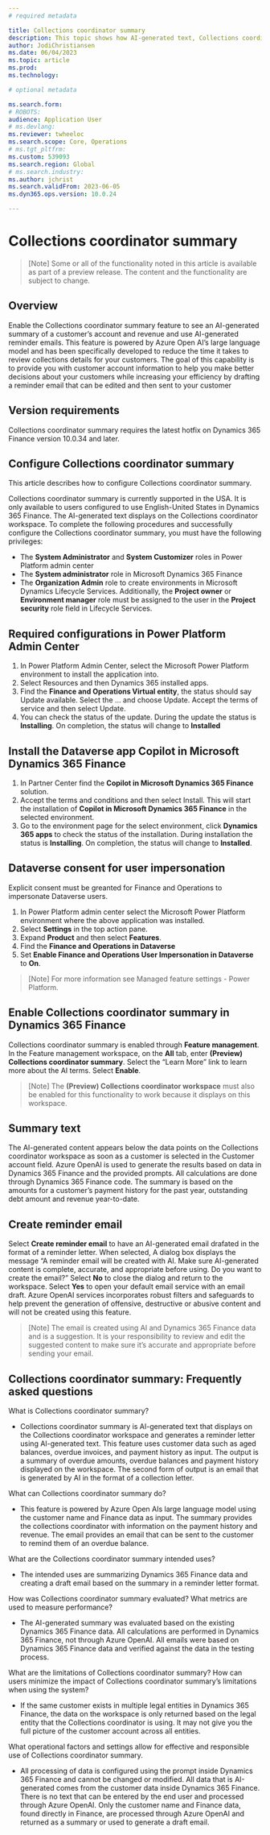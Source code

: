 ```yaml
---
# required metadata

title: Collections coordinator summary
description: This topic shows how AI-generated text, Collections coordinator summary, displays on the Collections coordinator workspace. 
author: JodiChristiansen
ms.date: 06/04/2023
ms.topic: article
ms.prod: 
ms.technology: 

# optional metadata

ms.search.form:  
# ROBOTS: 
audience: Application User
# ms.devlang: 
ms.reviewer: twheeloc
ms.search.scope: Core, Operations
# ms.tgt_pltfrm: 
ms.custom: 539093
ms.search.region: Global
# ms.search.industry: 
ms.author: jchrist
ms.search.validFrom: 2023-06-05
ms.dyn365.ops.version: 10.0.24

---
```

# Collections coordinator summary

> [Note] Some or all of the functionality noted in this article is available as part of a preview release. The content and the functionality are subject to change. 

## Overview
Enable the Collections coordinator summary feature to see an AI-generated summary of a customer’s account and revenue and use AI-generated reminder emails. This feature is powered by Azure Open AI’s large language model and has been specifically developed to reduce the time it takes to review collections details for your customers. The goal of this capability is to provide you with customer account information to help you make better decisions about your customers while increasing your efficiency by drafting a reminder email that can be edited and then sent to your customer

## Version requirements
Collections coordinator summary requires the latest hotfix on Dynamics 365 Finance version 10.0.34 and later. 

## Configure Collections coordinator summary
This article describes how to configure Collections coordinator summary.

Collections coordinator summary is currently supported in the USA. It is only available to users configured to use English-United States in Dynamics 365 Finance. The AI-generated text displays on the Collections coordinator workspace.
To complete the following procedures and successfully configure the Collections coordinator summary, you must have the following privileges:
 - The **System Administrator** and **System Customizer** roles in Power Platform admin center
 - The **System administrator** role in Microsoft Dynamics 365 Finance
 - The **Organization Admin** role to create environments in Microsoft Dynamics Lifecycle Services. Additionally, the **Project owner** or **Environment manager** role must be assigned to the user in the **Project security** role field in Lifecycle Services.

## Required configurations in Power Platform Admin Center
1.	In Power Platform Admin Center, select the Microsoft Power Platform environment to install the application into. 
2.	Select Resources and then Dynamics 365 installed apps. 
3.	Find the **Finance and Operations Virtual entity**, the status should say Update available. Select the ... and choose Update. Accept the terms of service and then select Update. 
4.	You can check the status of the update. During the update the status is **Installing**. On completion, the status will change to **Installed**

## Install the Dataverse app Copilot in Microsoft Dynamics 365 Finance
1. In Partner Center find the **Copilot in Microsoft Dynamics 365 Finance** solution. 
2. Accept the terms and conditions and then select Install. This will start the installation of **Copilot in Microsoft Dynamics 365 Finance** in the selected environment.
3. Go to the environment page for the select environment, click **Dynamics 365 apps** to check the status of the installation. During installation the status is **Installing**. On completion, the status will change to **Installed**.

## Dataverse consent for user impersonation
Explicit consent must be greanted for Finance and Operations to impersonate Dataverse users. 

1. In Power Platform admin center select the Microsoft Power Platform environment where the above application was installed.
2. Select **Settings** in the top action pane.
3. Expand **Product** and then select **Features**. 
4. Find the **Finance and Operations in Dataverse**
5. Set **Enable Finance and Operations User Impersonation in Dataverse** to **On**.  

> [Note] For more information see Managed feature settings - Power Platform.

## Enable Collections coordinator summary in Dynamics 365 Finance
Collections coordinator summary is enabled through **Feature management**. In the Feature management workspace, on the **All** tab, enter **(Preview) Collections coordinator summary**. Select the “Learn More” link to learn more about the AI terms. Select **Enable**. 

> [Note] The **(Preview) Collections coordinator workspace** must also be enabled for this functionality to work because it displays on this workspace.

## Summary text
The AI-generated content appears below the data points on the Collections coordinator workspace as soon as a customer is selected in the Customer account field. Azure OpenAI is used to generate the results based on data in Dynamics 365 Finance and the provided prompts. All calculations are done through Dynamics 365 Finance code. The summary is based on the amounts for a customer’s payment history for the past year, outstanding debt amount and revenue year-to-date.

## Create reminder email
Select **Create reminder email** to have an AI-generated email drafated in the format of a reminder letter. When selected, A dialog box displays the message “A reminder email will be created with AI. Make sure AI-generated content is complete, accurate, and appropriate before using. Do you want to create the email?” Select **No** to close the dialog and return to the workspace. Select **Yes** to open your default email service with an email draft.  Azure OpenAI services incorporates robust filters and safeguards to help prevent the generation of offensive, destructive or abusive content and will not be created using this feature.

> [Note] The email is created using AI and Dynamics 365 Finance data and is a suggestion. It is your responsibility to review and edit the suggested content to make sure it’s accurate and appropriate before sending your email.  

## Collections coordinator summary: Frequently asked questions
What is Collections coordinator summary?
 - Collections coordinator summary is AI-generated text that displays on the Collections coordinator workspace and generates a reminder letter using AI-generated text. This feature uses customer data such as aged balances, overdue invoices, and payment history as input. The output is a summary of overdue amounts, overdue balances and payment history displayed on the workspace. The second form of output is an email that is generated by AI in the format of a collection letter. 

What can Collections coordinator summary do?
 - This feature is powered by Azure Open AIs large language model using the customer name and Finance data as input. The summary provides the collections coordinator with information on the payment history and revenue. The email provides an email that can be sent to the customer to remind them of an overdue balance. 

What are the Collections coordinator summary intended uses? 
 - The intended uses are summarizing Dynamics 365 Finance data and creating a draft email based on the summary in a reminder letter format. 

How was Collections coordinator summary evaluated? What metrics are used to measure performance? 
 - The AI-generated summary was evaluated based on the existing Dynamics 365 Finance data. All calculations are performed in Dynamics 365 Finance, not through Azure OpenAI. All emails were based on Dynamics 365 Finance data and verified against the data in the testing process. 

What are the limitations of Collections coordinator summary? How can users minimize the impact of Collections coordinator summary’s limitations when using the system? 
 - If the same customer exists in multiple legal entities in Dynamics 365 Finance, the data on the workspace is only returned based on the legal entity that the Collections coordinator is using. It may not give you the full picture of the customer account across all entities. 
 
What operational factors and settings allow for effective and responsible use of Collections coordinator summary. 
 - All processing of data is configured using the prompt inside Dynamics 365 Finance and cannot be changed or modified. All data that is AI-generated comes from the customer data inside Dynamics 365 Finance. There is no text that can be entered by the end user and processed through Azure OpenAI. Only the customer name and Finance data, found directly in Finance, are processed through Azure OpenAI and returned as a summary or used to generate a draft email. 




